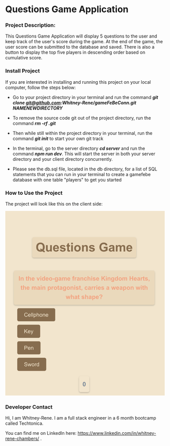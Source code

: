 # Questions Game Application

### Project Description:

This Questions Game Application will display 5 questions to the user and keep track of the user's score during the game.  At the end of the game, the user score can be submitted to the database and saved.  There is also a button to display the top five players in descending order based on cumulative score.

### Install Project 

If you are interested in installing and running this project on your local computer, follow the steps below:

* Go to your project directory in your terminal and run the command ***git clone git@github.com:Whitney-Rene/gameFeBeConn.git NAMENEWDIRECTORY***

* To remove the source code git out of the project directory, run the command ***rm -rf .git***

* Then while still within the project directory in your terminal, run the command ***git init*** to start your own git track

* In the terminal, go to the server directory ***cd server*** and run the command ***npm run dev***. This will start the server in both your server directory and your client directory concurrently.

* Please see the db.sql file, located in the db directory, for a list of SQL statements that you can run in your terminal to create a gamefebe database with one table "players" to get you started

### How to Use the Project

The project will look like this on the client side:

![Questions Game Preview](<Screenshot 2023-09-29 at 9.29.03 PM.png>)


### Developer Contact

Hi, I am Whitney-Rene.  I am a full stack engineer in a 6 month bootcamp called Techtonica.

You can find me on LinkedIn here: https://www.linkedin.com/in/whitney-rene-chambers/ .